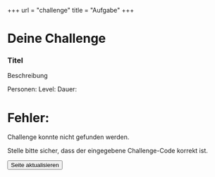 +++
url = "challenge"
title = "Aufgabe"
+++

<link rel="stylesheet" href="../customStyles.css">
<script type="text/javascript" src="../jquery.min.js"></script>
<script type="text/javascript" src="../qrcode.js"></script>
<script type="text/javascript" src="../challengeSearch.js"></script>

<h1>Deine Challenge</h1>

<div class="box">
        </div>
<h3 class="title" id="title">Titel</h3>

<div class="challengeWrapper">
        <p id="description">Beschreibung</p>
        <div>
            <span id="playerCount">Personen:</span>
            <span id="level">Level: </span>
            <span id="duration">Dauer: </span>
        </div>
        <div id="qrcode"></div>
</div>
<div id="error" class="deactivated">
    <h1>Fehler:</h1>
    <p>Challenge konnte nicht gefunden werden.</p>
    <p>Stelle bitte sicher, dass der eingegebene Challenge-Code korrekt ist.</p>
    <input id="reloadButton" type="button" value="Seite aktualisieren" class="button">
</div>



